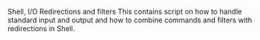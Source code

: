 Shell, I/O Redirections and filters
This contains script on how to handle standard input and output and how to combine commands and filters with redirections in Shell.

